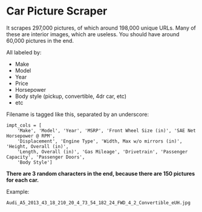 # Car Picture Scraper
It scrapes 297,000 pictures, of which around 198,000 unique URLs. Many of these are interior images, which are useless. You should have around 60,000 pictures in the end. 

All labeled by:
- Make
- Model
- Year
- Price
- Horsepower
- Body style (pickup, convertible, 4dr car, etc)
- etc

Filename is tagged like this, separated by an underscore:

```
impt_cols = [
    'Make', 'Model', 'Year', 'MSRP', 'Front Wheel Size (in)', 'SAE Net Horsepower @ RPM',
    'Displacement', 'Engine Type', 'Width, Max w/o mirrors (in)', 'Height, Overall (in)',
    'Length, Overall (in)', 'Gas Mileage', 'Drivetrain', 'Passenger Capacity', 'Passenger Doors',
    'Body Style']
```
__There are 3 random characters in the end, because there are 150 pictures for each car.__

Example:
```
Audi_A5_2013_43_18_210_20_4_73_54_182_24_FWD_4_2_Convertible_eUH.jpg
```
